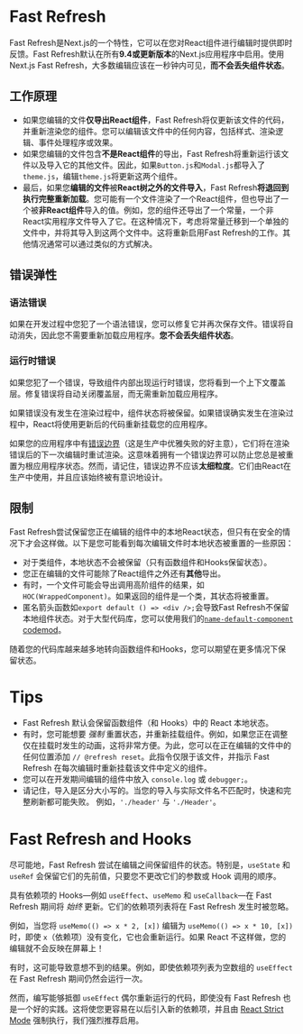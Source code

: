 # Fast Refresh

Fast Refresh是Next.js的一个特性，它可以在您对React组件进行编辑时提供即时反馈。Fast Refresh默认在所有**9.4或更新版本**的Next.js应用程序中启用。使用Next.js Fast Refresh，大多数编辑应该在一秒钟内可见，**而不会丢失组件状态**。

## 工作原理

- 如果您编辑的文件**仅导出React组件**，Fast Refresh将仅更新该文件的代码，并重新渲染您的组件。您可以编辑该文件中的任何内容，包括样式、渲染逻辑、事件处理程序或效果。
- 如果您编辑的文件包含**不是React组件**的导出，Fast Refresh将重新运行该文件以及导入它的其他文件。因此，如果`Button.js`和`Modal.js`都导入了`theme.js`，编辑`theme.js`将更新这两个组件。
- 最后，如果您**编辑的文件**被**React树之外的文件导入**，Fast Refresh**将退回到执行完整重新加载**。您可能有一个文件渲染了一个React组件，但也导出了一个被**非React组件**导入的值。例如，您的组件还导出了一个常量，一个非React实用程序文件导入了它。在这种情况下，考虑将常量迁移到一个单独的文件中，并将其导入到这两个文件中。这将重新启用Fast Refresh的工作。其他情况通常可以通过类似的方式解决。

## 错误弹性

### 语法错误

如果在开发过程中您犯了一个语法错误，您可以修复它并再次保存文件。错误将自动消失，因此您不需要重新加载应用程序。**您不会丢失组件状态**。

### 运行时错误

如果您犯了一个错误，导致组件内部出现运行时错误，您将看到一个上下文覆盖层。修复错误将自动关闭覆盖层，而无需重新加载应用程序。

如果错误没有发生在渲染过程中，组件状态将被保留。如果错误确实发生在渲染过程中，React将使用更新后的代码重新挂载您的应用程序。

如果您的应用程序中有[错误边界](https://react.dev/reference/react/Component#catching-rendering-errors-with-an-error-boundary)（这是生产中优雅失败的好主意），它们将在渲染错误后的下一次编辑时重试渲染。这意味着拥有一个错误边界可以防止您总是被重置为根应用程序状态。然而，请记住，错误边界不应该**太细粒度**。它们由React在生产中使用，并且应该始终被有意识地设计。

## 限制

Fast Refresh尝试保留您正在编辑的组件中的本地React状态，但只有在安全的情况下才会这样做。以下是您可能看到每次编辑文件时本地状态被重置的一些原因：

- 对于类组件，本地状态不会被保留（只有函数组件和Hooks保留状态）。
- 您正在编辑的文件可能除了React组件之外还有**其他**导出。
- 有时，一个文件可能会导出调用高阶组件的结果，如`HOC(WrappedComponent)`。如果返回的组件是一个类，其状态将被重置。
- 匿名箭头函数如`export default () => <div />;`会导致Fast Refresh不保留本地组件状态。对于大型代码库，您可以使用我们的[`name-default-component` codemod](/docs/pages/building-your-application/upgrading/codemods#name-default-component)。

随着您的代码库越来越多地转向函数组件和Hooks，您可以期望在更多情况下保留状态。
# Tips

- Fast Refresh 默认会保留函数组件（和 Hooks）中的 React 本地状态。
- 有时，您可能想要 _强制_ 重置状态，并重新挂载组件。例如，如果您正在调整仅在挂载时发生的动画，这将非常方便。为此，您可以在正在编辑的文件中的任何位置添加 `// @refresh reset`。此指令仅限于该文件，并指示 Fast Refresh 在每次编辑时重新挂载该文件中定义的组件。
- 您可以在开发期间编辑的组件中放入 `console.log` 或 `debugger;`。
- 请记住，导入是区分大小写的。当您的导入与实际文件名不匹配时，快速和完整刷新都可能失败。
  例如，`'./header'` 与 `'./Header'`。

# Fast Refresh and Hooks

尽可能地，Fast Refresh 尝试在编辑之间保留组件的状态。特别是，`useState` 和 `useRef` 会保留它们的先前值，只要您不更改它们的参数或 Hook 调用的顺序。

具有依赖项的 Hooks—例如 `useEffect`、`useMemo` 和 `useCallback`—在 Fast Refresh 期间将 _始终_ 更新。它们的依赖项列表将在 Fast Refresh 发生时被忽略。

例如，当您将 `useMemo(() => x * 2, [x])` 编辑为 `useMemo(() => x * 10, [x])` 时，即使 `x`（依赖项）没有变化，它也会重新运行。如果 React 不这样做，您的编辑就不会反映在屏幕上！

有时，这可能导致意想不到的结果。例如，即使依赖项列表为空数组的 `useEffect` 在 Fast Refresh 期间仍然会运行一次。

然而，编写能够抵御 `useEffect` 偶尔重新运行的代码，即使没有 Fast Refresh 也是一个好的实践。这将使您更容易在以后引入新的依赖项，并且由 [React Strict Mode](/docs/pages/api-reference/next-config-js/reactStrictMode) 强制执行，我们强烈推荐启用。